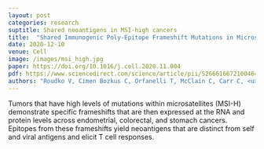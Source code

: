 ```yaml
---
layout: post
categories: research
suptitle: Shared neoantigens in MSI-high cancers
title:  "Shared Immunogenic Poly-Epitope Frameshift Mutations in Microsatellite Unstable Tumors"
date: 2020-12-10
venue: Cell
image: /images/msi_high.jpg
paper: https://doi.org/10.1016/j.cell.2020.11.004
pdf: https://www.sciencedirect.com/science/article/pii/S2666166721004640/pdfft
authors: "Roudko V, Cimen Bozkus C, Orfanelli T, McClain C, Carr C, <u>O’Donnell T</u>, Chakraborty L, Samstein R, Huang K, Blank S, Greenbaum B, Bhardwaj N."
---
```

Tumors that have high levels of mutations
within microsatellites (MSI-H)
demonstrate specific frameshifts that are
then expressed at the RNA and protein
levels across endometrial, colorectal, and
stomach cancers. Epitopes from these
frameshifts yield neoantigens that are
distinct from self and viral antigens and
elicit T cell responses.
